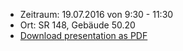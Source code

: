 * Zeitraum: 19.07.2016 von 9:30 - 11:30
* Ort: SR 148, Gebäude 50.20
* [Download presentation as PDF](https://github.com/TensorVision/MediSeg/raw/AP8/AP8/presentation/LaTeX/Presentation-Thoma.pdf)